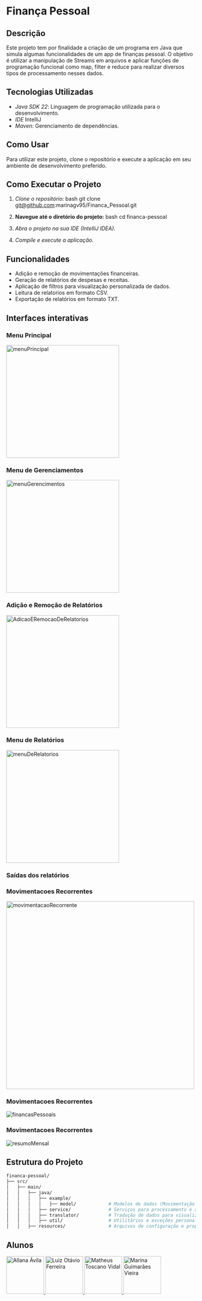 # Finança Pessoal

## Descrição
Este projeto tem por finalidade a criação de um programa em Java que simula algumas funcionalidades de um app de finanças pessoal.
O objetivo é utilizar a manipulação de Streams em arquivos e aplicar funções de programação funcional como map, filter e reduce
para realizar diversos tipos de processamento nesses dados.

## Tecnologias Utilizadas

- *Java SDK 22*: Linguagem de programação utilizada para o desenvolvimento.
- *IDE* IntelliJ
- *Maven*: Gerenciamento de dependências.

## Como Usar

Para utilizar este projeto, clone o repositório e execute a aplicação em seu ambiente de desenvolvimento preferido.

## Como Executar o Projeto

1. *Clone o repositório*:
   bash
   git clone git@github.com:marinagv95/Financa_Pessoal.git
2. **Navegue até o diretório do projeto:**
   bash
   cd financa-pessoal

3. *Abra o projeto na sua IDE (IntelliJ IDEA).*
4. *Compile e execute a aplicação.*

## Funcionalidades

- Adição e remoção de movimentações financeiras.
- Geração de relatórios de despesas e receitas.
- Aplicação de filtros para visualização personalizada de dados.
- Leitura de relatorios em formato CSV.
- Exportação de relatórios em formato TXT.

## Interfaces interativas

### Menu Principal

<img alt="menuPrincipal" height="300" src="src/imagens/menu-principal.png" width="300"/>

### Menu de Gerenciamentos

<img alt="menuGerencimentos" height="300" src="src/imagens/menu-gerenciamentos.png" width="300"/>

### Adição e Remoção de Relatórios

<img alt="AdicaoERemocaoDeRelatorios" height="300" src="src/imagens/adicao-remocao-relatorios.png" width="300"/>

### Menu de Relatórios

<img alt="menuDeRelatorios" height="300" src="src/imagens/menu-de-relatorios.png" width="300"/>

### Saídas dos relatórios

### Movimentacoes Recorrentes

<img alt="movimentacaoRecorrente" height="500" src="src/imagens/movimentacoes-recorrentes.png" width="500"/>

### Movimentacoes Recorrentes

![financasPessoais](src/imagens/financas-pessoais.png)

### Movimentacoes Recorrentes

![resumoMensal](src/imagens/resumo-mensal.png)



## Estrutura do Projeto
```bash
financa-pessoal/
├── src/
│   ├── main/
│   │   ├── java/
│   │   │	├── example/
│   │   │   │	├── model/            # Modelos de dados (Movimentação financeira, Categoria)
│   │   │   ├── service/              # Serviços para processamento e análise de dados
│   │   │   ├── translator/           # Tradução de dados para visualizações
│   │   │   ├── util/                 # Utilitários e exceções personalizadas
│   │   ├── resources/                # Arquivos de configuração e propriedades
```


## Alunos

<a href="https://github.com/allanaavila">
    <img src="https://avatars.githubusercontent.com/allanaavila" alt="Allana Ávila" width="100" />
</a>

<a href="https://github.com/dev-luizotavio">
    <img src="https://avatars.githubusercontent.com/dev-luizotavio" alt="Luiz Otávio Ferreira" width="100" />
</a>

<a href="https://github.com/toscanomatheus">
    <img src="https://avatars.githubusercontent.com/toscanomatheus" alt="Matheus Toscano Vidal" width="100" />
</a>

<a href="https://github.com/marinagv95">
    <img src="https://avatars.githubusercontent.com/marinagv95" alt="Marina Guimarães Vieira" width="100" />

